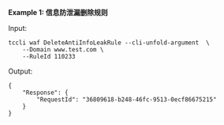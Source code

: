 **Example 1: 信息防泄漏删除规则**



Input: 

```
tccli waf DeleteAntiInfoLeakRule --cli-unfold-argument  \
    --Domain www.test.com \
    --RuleId 110233
```

Output: 
```
{
    "Response": {
        "RequestId": "36809618-b248-46fc-9513-0ecf86675215"
    }
}
```

